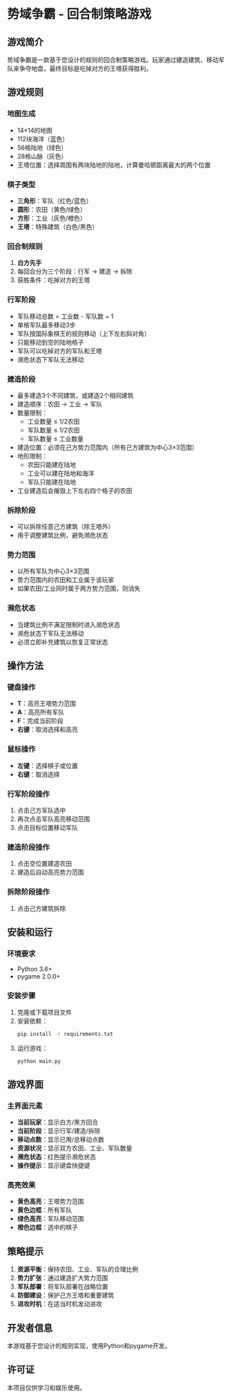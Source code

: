 # 势域争霸 - 回合制策略游戏

## 游戏简介

势域争霸是一款基于您设计的规则的回合制策略游戏。玩家通过建造建筑、移动军队来争夺地盘，最终目标是吃掉对方的王塔获得胜利。

## 游戏规则

### 地图生成
- 14×14的地图
- 112块海洋（蓝色）
- 56格陆地（绿色）
- 28格山脉（灰色）
- 王塔位置：选择周围有两块陆地的陆地，计算曼哈顿距离最大的两个位置

### 棋子类型
- **三角形**：军队（红色/蓝色）
- **圆形**：农田（黄色/绿色）
- **方形**：工业（灰色/橙色）
- **王塔**：特殊建筑（白色/黑色）

### 回合制规则
1. **白方先手**
2. 每回合分为三个阶段：行军 → 建造 → 拆除
3. 获胜条件：吃掉对方的王塔

### 行军阶段
- 军队移动总数 = 工业数 - 军队数 + 1
- 单格军队最多移动3步
- 军队按国际象棋王的规则移动（上下左右斜对角）
- 只能移动到空的陆地格子
- 军队可以吃掉对方的军队和王塔
- 濒危状态下军队无法移动

### 建造阶段
- 最多建造3个不同建筑，或建造2个相同建筑
- 建造顺序：农田 → 工业 → 军队
- 数量限制：
  - 工业数量 ≤ 1/2农田
  - 军队数量 ≤ 1/2农田
  - 军队数量 ≤ 工业数量
- 建造位置：必须在己方势力范围内（所有己方建筑为中心3×3范围）
- 地形限制：
  - 农田只能建在陆地
  - 工业可以建在陆地和海洋
  - 军队只能建在陆地
- 工业建造后会摧毁上下左右四个格子的农田

### 拆除阶段
- 可以拆除任意己方建筑（除王塔外）
- 用于调整建筑比例，避免濒危状态

### 势力范围
- 以所有军队为中心3×3范围
- 势力范围内的农田和工业属于该玩家
- 如果农田/工业同时属于两方势力范围，则消失

### 濒危状态
- 当建筑比例不满足限制时进入濒危状态
- 濒危状态下军队无法移动
- 必须立即补充建筑以恢复正常状态

## 操作方法

### 键盘操作
- **T**：高亮王塔势力范围
- **A**：高亮所有军队
- **F**：完成当前阶段
- **右键**：取消选择和高亮

### 鼠标操作
- **左键**：选择棋子或位置
- **右键**：取消选择

### 行军阶段操作
1. 点击己方军队选中
2. 再次点击军队高亮移动范围
3. 点击目标位置移动军队

### 建造阶段操作
1. 点击空位置建造农田
2. 建造后自动高亮势力范围

### 拆除阶段操作
1. 点击己方建筑拆除

## 安装和运行

### 环境要求
- Python 3.6+
- pygame 2.0.0+

### 安装步骤
1. 克隆或下载项目文件
2. 安装依赖：
   ```bash
   pip install -r requirements.txt
   ```
3. 运行游戏：
   ```bash
   python main.py
   ```

## 游戏界面

### 主界面元素
- **当前玩家**：显示白方/黑方回合
- **当前阶段**：显示行军/建造/拆除
- **移动点数**：显示已用/总移动点数
- **资源状况**：显示双方农田、工业、军队数量
- **濒危状态**：红色提示濒危状态
- **操作提示**：显示键盘快捷键

### 高亮效果
- **黄色高亮**：王塔势力范围
- **黄色边框**：所有军队
- **绿色高亮**：军队移动范围
- **橙色边框**：选中的棋子

## 策略提示

1. **资源平衡**：保持农田、工业、军队的合理比例
2. **势力扩张**：通过建造扩大势力范围
3. **军队部署**：将军队部署在战略位置
4. **防御建设**：保护己方王塔和重要建筑
5. **进攻时机**：在适当时机发动进攻

## 开发者信息

本游戏基于您设计的规则实现，使用Python和pygame开发。

## 许可证

本项目仅供学习和娱乐使用。 